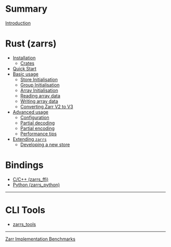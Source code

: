 # Summary

[Introduction](introduction.md)

# Rust (zarrs)
- [Installation](installation.md)
  - [Crates](crates.md)
- [Quick Start]()
- [Basic usage]()
  - [Store Initialisation](./basic_usage/store_init.md)
  - [Group Initialisation](./basic_usage/group_init.md)
  - [Array Initialisation](./basic_usage/array_init.md)
  - [Reading array data]()
  - [Writing array data]()
  - [Converting Zarr V2 to V3](./basic_usage/v2_to_v3.md)
- [Advanced usage]()
  - [Configuration]()
  - [Partial decoding]()
  - [Partial encoding]()
  - [Performance tips]()
- [Extending `zarrs`]()
  - [Developing a new store]()

# Bindings

- [C/C++ (zarrs_ffi)](zarrs_ffi.md)
- [Python (zarrs_python)](zarrs_python.md)

---

# CLI Tools

- [zarrs_tools](zarrs_tools.md)

---

[Zarr Implementation Benchmarks](./zarr_benchmarks/README.md)
